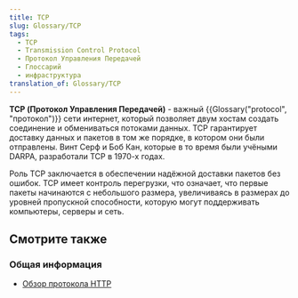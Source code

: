 ```yaml
---
title: TCP
slug: Glossary/TCP
tags:
  - TCP
  - Transmission Control Protocol
  - Протокол Управления Передачей
  - Глоссарий
  - инфраструктура
translation_of: Glossary/TCP
---
```


**TCP (Протокол Управления Передачей)** - важный {{Glossary("protocol", "протокол")}} сети интернет, который позволяет двум хостам создать соединение и обмениваться потоками данных. TCP гарантирует доставку данных и пакетов в том же порядке, в котором они были отправлены. Винт Серф и Боб Кан, которые в то время были учёными DARPA, разработали TCP в 1970-х годах.

Роль TCP заключается в обеспечении надёжной доставки пакетов без ошибок. TCP имеет контроль перегрузки, что означает, что первые пакеты начинаются с небольшого размера, увеличиваясь в размерах до уровней пропускной способности, которую могут поддерживать компьютеры, серверы и сеть.

## Смотрите также

### Общая информация

- [Обзор протокола HTTP](/ru/docs/Web/HTTP/Overview)
